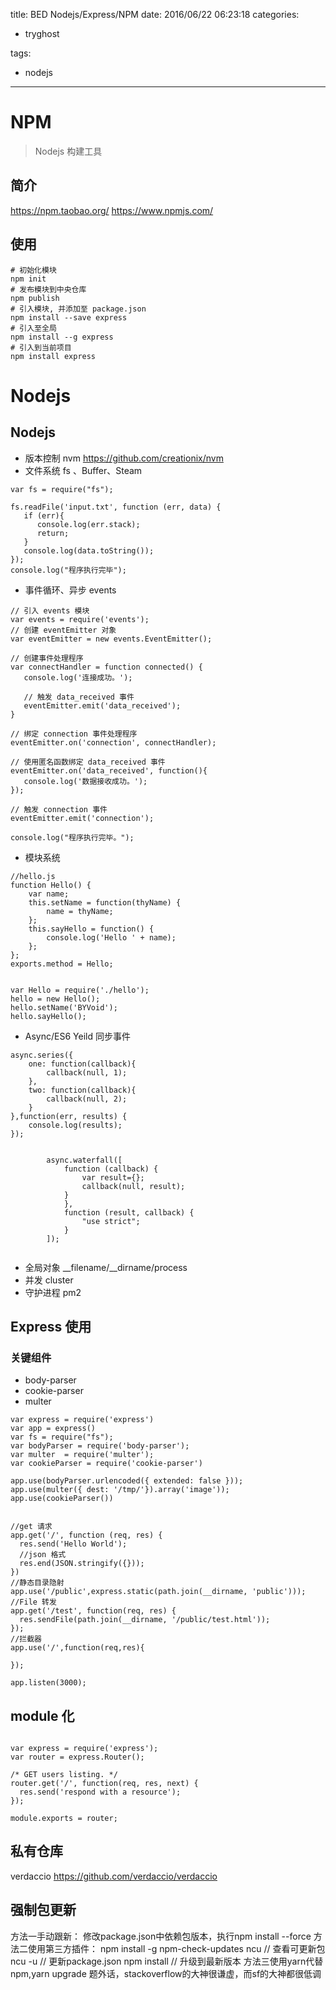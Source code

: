 title: BED Nodejs/Express/NPM
date: 2016/06/22 06:23:18
categories:
 - tryghost

tags:
 - nodejs 



---

# NPM 
>Nodejs 构建工具
## 简介
https://npm.taobao.org/
https://www.npmjs.com/
## 使用
```language-bash
# 初始化模块
npm init
# 发布模块到中央仓库
npm publish
# 引入模块, 并添加至 package.json
npm install --save express
# 引入至全局
npm install --g express
# 引入到当前项目
npm install express
```
# Nodejs
## Nodejs
 * 版本控制 nvm https://github.com/creationix/nvm
 * 文件系统 fs 、Buffer、Steam
```languag-bash
var fs = require("fs");

fs.readFile('input.txt', function (err, data) {
   if (err){
      console.log(err.stack);
      return;
   }
   console.log(data.toString());
});
console.log("程序执行完毕");

```
 * 事件循环、异步 events
```language-bash
// 引入 events 模块
var events = require('events');
// 创建 eventEmitter 对象
var eventEmitter = new events.EventEmitter();

// 创建事件处理程序
var connectHandler = function connected() {
   console.log('连接成功。');
  
   // 触发 data_received 事件 
   eventEmitter.emit('data_received');
}

// 绑定 connection 事件处理程序
eventEmitter.on('connection', connectHandler);
 
// 使用匿名函数绑定 data_received 事件
eventEmitter.on('data_received', function(){
   console.log('数据接收成功。');
});

// 触发 connection 事件 
eventEmitter.emit('connection');

console.log("程序执行完毕。");

```
 * 模块系统
```language-bash
//hello.js 
function Hello() { 
	var name; 
	this.setName = function(thyName) { 
		name = thyName; 
	}; 
	this.sayHello = function() { 
		console.log('Hello ' + name); 
	}; 
}; 
exports.method = Hello;


var Hello = require('./hello'); 
hello = new Hello(); 
hello.setName('BYVoid'); 
hello.sayHello(); 

```
 * Async/ES6 Yeild 同步事件
```language-javascript
async.series({
	one: function(callback){
		callback(null, 1);
	},
	two: function(callback){
		callback(null, 2);
	}
},function(err, results) {
	console.log(results);
});


        async.waterfall([
            function (callback) {
                var result={};
                callback(null, result);
            }
            },
            function (result, callback) {
                "use strict";
            }
        ]);


```
 * 全局对象 __filename/__dirname/process
 * 并发 cluster
 * 守护进程 pm2

## Express 使用
### 关键组件
 * body-parser
 * cookie-parser
 * multer

```language-javascript
var express = require('express')
var app = express()
var fs = require("fs");
var bodyParser = require('body-parser');
var multer  = require('multer');
var cookieParser = require('cookie-parser')

app.use(bodyParser.urlencoded({ extended: false }));
app.use(multer({ dest: '/tmp/'}).array('image'));
app.use(cookieParser())


//get 请求
app.get('/', function (req, res) {
  res.send('Hello World');
  //json 格式
  res.end(JSON.stringify({}));
})
//静态目录隐射
app.use('/public',express.static(path.join(__dirname, 'public')));
//File 转发
app.get('/test', function(req, res) {
  res.sendFile(path.join(__dirname, '/public/test.html'));
});
//拦截器
app.use('/',function(req,res){

});

app.listen(3000);

```

## module 化
```language-javascipt

var express = require('express');
var router = express.Router();

/* GET users listing. */
router.get('/', function(req, res, next) {
  res.send('respond with a resource');
});

module.exports = router;

```
## 私有仓库
verdaccio
https://github.com/verdaccio/verdaccio

## 强制包更新
方法一手动跟新：
修改package.json中依赖包版本，执行npm install --force
方法二使用第三方插件：
npm install -g npm-check-updates
ncu // 查看可更新包
ncu -u // 更新package.json
npm install // 升级到最新版本
方法三使用yarn代替npm,yarn upgrade 
题外话，stackoverflow的大神很谦虚，而sf的大神都很低调





